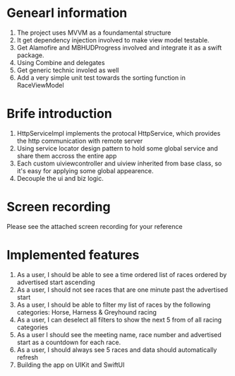 # Genearl information

1. The project uses MVVM as a foundamental structure
2. It get dependency injection involved to make view model testable.
3. Get Alamofire and MBHUDProgress involved and integrate it as a swift package.
4. Using Combine and delegates
5. Get generic technic involed as well
6. Add a very simple unit test towards the sorting function in RaceViewModel


# Brife introduction

1. HttpServiceImpl implements the protocal HttpService, which provides the http communication with remote server
2. Using service locator design pattern to hold some global service and share them accross the entire app
3. Each custom uiviewcontroller and uiview inherited from base class, so it's easy for applying some global appearence.
4. Decouple the ui and biz logic.

# Screen recording

Please see the attached screen recording for your reference

# Implemented features

1. As a user, I should be able to see a time ordered list of races ordered by advertised start ascending
2. As a user, I should not see races that are one minute past the advertised start
3. As a user, I should be able to filter my list of races by the following categories: Horse, Harness & Greyhound racing
4. As a user, I can deselect all filters to show the next 5 from of all racing categories
5. As a user I should see the meeting name, race number and advertised start as a countdown for each race.
6. As a user, I should always see 5 races and data should automatically refresh
7. Building the app on UIKit and SwiftUI
